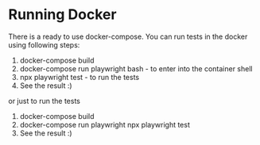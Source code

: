 # Running Docker

There is a ready to use docker-compose.
You can run tests in the docker using following steps:

1. docker-compose build
2. docker-compose run playwright bash - to enter into the container shell
3. npx playwright test - to run the tests
4. See the result :)

or just to run the tests

1. docker-compose build
2. docker-compose run playwright npx playwright test
3. See the result :)

